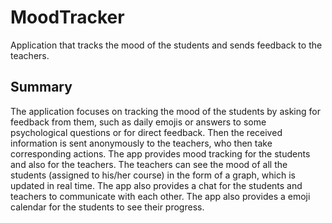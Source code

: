 # MoodTracker
Application that tracks the mood of the students and sends feedback to the teachers.
## Summary
The application focuses on tracking the mood of the students by asking for feedback from them, such as daily emojis or answers to some psychological questions or for direct feedback. Then the received information is sent anonymously to the teachers, who then take corresponding actions. The app provides mood tracking for the students and also for the teachers. The teachers can see the mood of all the students (assigned to his/her course) in the form of a graph, which is updated in real time. The app also provides a chat for the students and teachers to communicate with each other. The app also provides a emoji calendar for the students to see their progress.